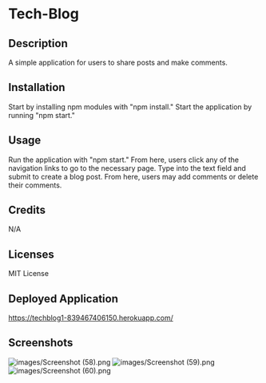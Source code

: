 # Tech-Blog

## Description

A simple application for users to share posts and make comments.

## Installation

Start by installing npm modules with "npm install."
Start the application by running "npm start."

## Usage

Run the application with "npm start." From here, users click any of the navigation links to go to the necessary page. Type into the text field and submit to create a blog post. From here, users may add comments or delete their comments.

## Credits

N/A

## Licenses

MIT License

## Deployed Application

https://techblog1-839467406150.herokuapp.com/

## Screenshots

![images/Screenshot (58).png]()
![images/Screenshot (59).png]()
![images/Screenshot (60).png]()


